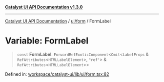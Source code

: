 [**Catalyst UI API Documentation v1.3.0**](../../../README.md)

---

[Catalyst UI API Documentation](../../../README.md) / [ui/form](../README.md) / FormLabel

# Variable: FormLabel

> `const` **FormLabel**: `ForwardRefExoticComponent`\<`Omit`\<`LabelProps` & `RefAttributes`\<`HTMLLabelElement`\>, `"ref"`\> & `RefAttributes`\<`HTMLLabelElement`\>\>

Defined in: [workspace/catalyst-ui/lib/ui/form.tsx:82](https://github.com/TheBranchDriftCatalyst/catalyst-ui/blob/main/lib/ui/form.tsx#L82)
